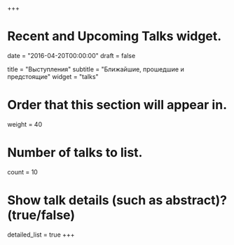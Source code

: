 +++
# Recent and Upcoming Talks widget.

date = "2016-04-20T00:00:00"
draft = false

title = "Выступления"
subtitle = "Ближайшие, прошедшие и предстоящие"
widget = "talks"

# Order that this section will appear in.
weight = 40

# Number of talks to list.
count = 10

# Show talk details (such as abstract)? (true/false)
detailed_list = true
+++